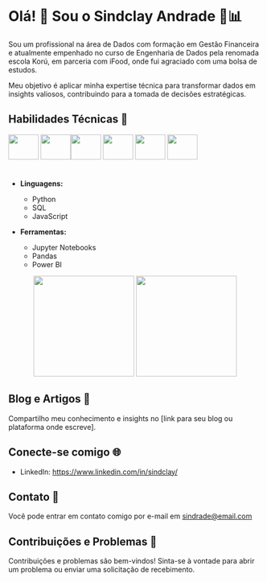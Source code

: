 # Olá! 👋 Sou o Sindclay Andrade 💼📊

Sou um profissional na área de Dados com formação em Gestão Financeira e atualmente empenhado no curso de Engenharia de Dados pela renomada escola Korú, em parceria com iFood, onde fui agraciado com uma bolsa de estudos.

Meu objetivo é aplicar minha expertise técnica para transformar dados em insights valiosos, contribuindo para a tomada de decisões estratégicas.

## Habilidades Técnicas 🚀

<img align="center" height="50" width="60" src="https://cdn.jsdelivr.net/gh/devicons/devicon/icons/python/python-original.svg" /> <img align="center" height="50" width="60" src="https://cdn.jsdelivr.net/gh/devicons/devicon/icons/jupyter/jupyter-original-wordmark.svg" /><img align="center" height="50" width="60" src="https://cdn.jsdelivr.net/gh/devicons/devicon/icons/microsoftsqlserver/microsoftsqlserver-plain-wordmark.svg" /> <img align="center" height="50" width="60" src="https://cdn.jsdelivr.net/gh/devicons/devicon/icons/javascript/javascript-original.svg" /> <img align="center" height="50" width="60" src="https://cdn.jsdelivr.net/gh/devicons/devicon/icons/html5/html5-original.svg" /> <img align="center" height="50" width="60" src="https://cdn.jsdelivr.net/gh/devicons/devicon/icons/css3/css3-original.svg" />

# 
- **Linguagens:**
  - Python
  - SQL
  - JavaScript

- **Ferramentas:**
  - Jupyter Notebooks
  - Pandas
  - Power BI


<div align="center">
  <img height="200" src="https://github-readme-stats.vercel.app/api?username=sindrade&show_icons=true&theme=transparent"/>
  <img height="200" src="https://github-readme-stats.vercel.app/api/top-langs/?username=sindrade&layout=compact"/>
</div>




## Blog e Artigos 📝

Compartilho meu conhecimento e insights no [link para seu blog ou plataforma onde escreve].

## Conecte-se comigo 🌐

- LinkedIn: https://www.linkedin.com/in/sindclay/


## Contato 📧

Você pode entrar em contato comigo por e-mail em sindrade@email.com

## Contribuições e Problemas 🤝

Contribuições e problemas são bem-vindos! Sinta-se à vontade para abrir um problema ou enviar uma solicitação de recebimento.

